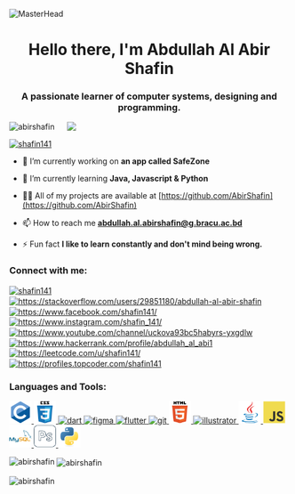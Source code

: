 ![MasterHead](https://mir-s3-cdn-cf.behance.net/project_modules/fs/54b6c068097599.5b50bca476b9b.gif)

<h1 align="center">Hello there, I'm Abdullah Al Abir Shafin</h1>
<h3 align="center">A passionate learner of computer systems, designing and programming.</h3>
<img src="https://media3.giphy.com/media/v1.Y2lkPTc5MGI3NjExeDZ1ODIxaWMxemNsMndyZjZwdHhyamI5bXh4bXVlZGVlNTFzN2NjbCZlcD12MV9pbnRlcm5hbF9naWZfYnlfaWQmY3Q9cw/dKc2fBq97S9gIzLX2j/giphy.gif" align="right" width="400">


<p align="left"> <img src="https://komarev.com/ghpvc/?username=abirshafin&label=Profile%20views&color=0e75b6&style=flat" alt="abirshafin" /> </p>

<p align="left"> <a href="https://twitter.com/shafin141" target="blank"><img src="https://img.shields.io/twitter/follow/shafin141?logo=twitter&style=for-the-badge" alt="shafin141" /></a> </p>

- 🔭 I’m currently working on **an app called SafeZone**

- 🌱 I’m currently learning **Java, Javascript & Python**

- 👨‍💻 All of my projects are available at [https://github.com/AbirShafin](https://github.com/AbirShafin)

- 📫 How to reach me **abdullah.al.abirshafin@g.bracu.ac.bd**

- ⚡ Fun fact **I like to learn constantly and don't mind being wrong.**

<h3 align="left">Connect with me:</h3>
<p align="left">
<a href="https://twitter.com/shafin141" target="blank"><img align="center" src="https://raw.githubusercontent.com/rahuldkjain/github-profile-readme-generator/master/src/images/icons/Social/twitter.svg" alt="shafin141" height="30" width="40" /></a>
<a href="https://stackoverflow.com/users/https://stackoverflow.com/users/29851180/abdullah-al-abir-shafin" target="blank"><img align="center" src="https://raw.githubusercontent.com/rahuldkjain/github-profile-readme-generator/master/src/images/icons/Social/stack-overflow.svg" alt="https://stackoverflow.com/users/29851180/abdullah-al-abir-shafin" height="30" width="40" /></a>
<a href="https://fb.com/https://www.facebook.com/shafin141/" target="blank"><img align="center" src="https://raw.githubusercontent.com/rahuldkjain/github-profile-readme-generator/master/src/images/icons/Social/facebook.svg" alt="https://www.facebook.com/shafin141/" height="30" width="40" /></a>
<a href="https://instagram.com/https://www.instagram.com/shafin_141/" target="blank"><img align="center" src="https://raw.githubusercontent.com/rahuldkjain/github-profile-readme-generator/master/src/images/icons/Social/instagram.svg" alt="https://www.instagram.com/shafin_141/" height="30" width="40" /></a>
<a href="https://www.youtube.com/c/https://www.youtube.com/channel/uckova93bc5habyrs-yxgdlw" target="blank"><img align="center" src="https://raw.githubusercontent.com/rahuldkjain/github-profile-readme-generator/master/src/images/icons/Social/youtube.svg" alt="https://www.youtube.com/channel/uckova93bc5habyrs-yxgdlw" height="30" width="40" /></a>
<a href="https://www.hackerrank.com/https://www.hackerrank.com/profile/abdullah_al_abi1" target="blank"><img align="center" src="https://raw.githubusercontent.com/rahuldkjain/github-profile-readme-generator/master/src/images/icons/Social/hackerrank.svg" alt="https://www.hackerrank.com/profile/abdullah_al_abi1" height="30" width="40" /></a>
<a href="https://www.leetcode.com/https://leetcode.com/u/shafin141/" target="blank"><img align="center" src="https://raw.githubusercontent.com/rahuldkjain/github-profile-readme-generator/master/src/images/icons/Social/leet-code.svg" alt="https://leetcode.com/u/shafin141/" height="30" width="40" /></a>
<a href="https://www.topcoder.com/members/https://profiles.topcoder.com/shafin141" target="blank"><img align="center" src="https://raw.githubusercontent.com/rahuldkjain/github-profile-readme-generator/master/src/images/icons/Social/topcoder.svg" alt="https://profiles.topcoder.com/shafin141" height="30" width="40" /></a>
</p>

<h3 align="left">Languages and Tools:</h3>
<p align="left"> <a href="https://www.cprogramming.com/" target="_blank" rel="noreferrer"> <img src="https://raw.githubusercontent.com/devicons/devicon/master/icons/c/c-original.svg" alt="c" width="40" height="40"/> </a> <a href="https://www.w3schools.com/css/" target="_blank" rel="noreferrer"> <img src="https://raw.githubusercontent.com/devicons/devicon/master/icons/css3/css3-original-wordmark.svg" alt="css3" width="40" height="40"/> </a> <a href="https://dart.dev" target="_blank" rel="noreferrer"> <img src="https://www.vectorlogo.zone/logos/dartlang/dartlang-icon.svg" alt="dart" width="40" height="40"/> </a> <a href="https://www.figma.com/" target="_blank" rel="noreferrer"> <img src="https://www.vectorlogo.zone/logos/figma/figma-icon.svg" alt="figma" width="40" height="40"/> </a> <a href="https://flutter.dev" target="_blank" rel="noreferrer"> <img src="https://www.vectorlogo.zone/logos/flutterio/flutterio-icon.svg" alt="flutter" width="40" height="40"/> </a> <a href="https://git-scm.com/" target="_blank" rel="noreferrer"> <img src="https://www.vectorlogo.zone/logos/git-scm/git-scm-icon.svg" alt="git" width="40" height="40"/> </a> <a href="https://www.w3.org/html/" target="_blank" rel="noreferrer"> <img src="https://raw.githubusercontent.com/devicons/devicon/master/icons/html5/html5-original-wordmark.svg" alt="html5" width="40" height="40"/> </a> <a href="https://www.adobe.com/in/products/illustrator.html" target="_blank" rel="noreferrer"> <img src="https://www.vectorlogo.zone/logos/adobe_illustrator/adobe_illustrator-icon.svg" alt="illustrator" width="40" height="40"/> </a> <a href="https://www.java.com" target="_blank" rel="noreferrer"> <img src="https://raw.githubusercontent.com/devicons/devicon/master/icons/java/java-original.svg" alt="java" width="40" height="40"/> </a> <a href="https://developer.mozilla.org/en-US/docs/Web/JavaScript" target="_blank" rel="noreferrer"> <img src="https://raw.githubusercontent.com/devicons/devicon/master/icons/javascript/javascript-original.svg" alt="javascript" width="40" height="40"/> </a> <a href="https://www.mysql.com/" target="_blank" rel="noreferrer"> <img src="https://raw.githubusercontent.com/devicons/devicon/master/icons/mysql/mysql-original-wordmark.svg" alt="mysql" width="40" height="40"/> </a> <a href="https://www.photoshop.com/en" target="_blank" rel="noreferrer"> <img src="https://raw.githubusercontent.com/devicons/devicon/master/icons/photoshop/photoshop-line.svg" alt="photoshop" width="40" height="40"/> </a> <a href="https://www.python.org" target="_blank" rel="noreferrer"> <img src="https://raw.githubusercontent.com/devicons/devicon/master/icons/python/python-original.svg" alt="python" width="40" height="40"/> </a> </p>

<p><img align="left" src="https://github-readme-stats.vercel.app/api/top-langs?username=abirshafin&show_icons=true&locale=en&layout=compact" alt="abirshafin" /></p>

<p>&nbsp;<img align="center" src="https://github-readme-stats.vercel.app/api?username=abirshafin&show_icons=true&locale=en" alt="abirshafin" /></p>

<p><img align="center" src="https://github-readme-streak-stats.herokuapp.com/?user=abirshafin&" alt="abirshafin" /></p>
